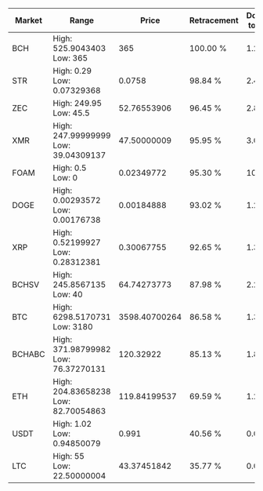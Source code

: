 | Market | Range | Price| Retracement | Doubles to 50% |
| --- | --- | --- | --- | --- |
| BCH | High: 525.9043403<br />Low: 365 | 365 | 100.00 % | 1.22 |
| STR | High: 0.29<br />Low: 0.07329368 | 0.0758 | 98.84 % | 2.40 |
| ZEC | High: 249.95<br />Low: 45.5 | 52.76553906 | 96.45 % | 2.80 |
| XMR | High: 247.99999999<br />Low: 39.04309137 | 47.50000009 | 95.95 % | 3.02 |
| FOAM | High: 0.5<br />Low: 0 | 0.02349772 | 95.30 % | 10.64 |
| DOGE | High: 0.00293572<br />Low: 0.00176738 | 0.00184888 | 93.02 % | 1.27 |
| XRP | High: 0.52199927<br />Low: 0.28312381 | 0.30067755 | 92.65 % | 1.34 |
| BCHSV | High: 245.8567135<br />Low: 40 | 64.74273773 | 87.98 % | 2.21 |
| BTC | High: 6298.5170731<br />Low: 3180 | 3598.40700264 | 86.58 % | 1.32 |
| BCHABC | High: 371.98799982<br />Low: 76.37270131 | 120.32922 | 85.13 % | 1.86 |
| ETH | High: 204.83658238<br />Low: 82.70054863 | 119.84199537 | 69.59 % | 1.20 |
| USDT | High: 1.02<br />Low: 0.94850079 | 0.991 | 40.56 % | 0.00 |
| LTC | High: 55<br />Low: 22.50000004 | 43.37451842 | 35.77 % | 0.00 |
